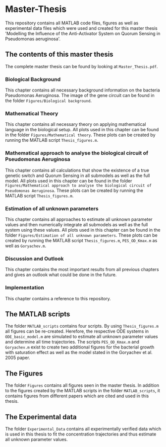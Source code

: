 # Master-Thesis
This repository contains all MATLAB code files, figures as well as experimental data files which were used and created for this master thesis 'Modelling the Influence of the Anti-Activator System on Quorum Sensing in Pseudomonas aeruginosa'.

## The contents of this master thesis
The complete master thesis can be found by looking at ```Master_Thesis.pdf```.

### Biological Background
This chapter contains all necessary background information on the bacteria Pseudomonas Aeruginosa. The image of the gene circuit can be found in the folder ```Figures/Biological background```.

### Mathematical Theory
This chapter contains all necessary theory on applying mathematical language in the biological setup. All plots used in this chapter can be found in the folder ```Figures/Mathematical theory```. These plots can be created by running the MATLAB script 
```Thesis_figures.m```.

### Mathematical approach to analyse the biological circuit of Pseudomonas Aeruginosa
This chapter contains all calculations that show the existence of a true genetic switch and Quorum Sensing in all submodels as well as the full model. All plots used in this chapter can be found in the folder ```Figures/Mathematical approach to analyse the biological circuit of Pseudomonas Aeruginosa```. These plots can be created by running the MATLAB script 
```Thesis_figures.m```.

### Estimation of all unknown parameters
This chapter contains all approaches to estimate all unknown parameter values and then numerically integrate all submodels as well as the full system using these values. All plots used in this chapter can be found in the folder ```Figures/Estimation of all unknown parameters```. These plots can be created by running the MATLAB script 
```Thesis_figures.m```,
```PES_OD_Kmax.m``` as well as
```Goryachev.m```.

### Discussion and Outlook
This chapter contains the most important results from all previous chapters and gives an outlook what could be done in the future.

### Implementation
This chapter contains a reference to this repository.

## The MATLAB scripts
The folder ```MATLAB_scripts``` contains four scripts. By using ```Thesis_figures.m``` all figures can be re-created. Herefore, the respective ODE systems in ```ODE_basic_model.m``` are simulated to estimate all unknown parameter values and determine all time trajectories. The scripts ```PES_OD_Kmax.m``` and ```Goryachev.m``` exist to create two additional figures for the bacterial growth with saturation effect as well as the model stated in the Goryachev et al. 2005 paper.

## The Figures
The folder ```Figures``` contains all figures seen in the master thesis. In addition to the figures created by the MATLAB scripts in the folder ```MATLAB_scripts```, it contains figures from different papers which are cited and used in this thesis.

## The Experimental data
The folder ```Experimental_Data``` contains all experimentally verified data which is used in this thesis to fit the concentration trajectories and thus estimate all unknown parameter values. 